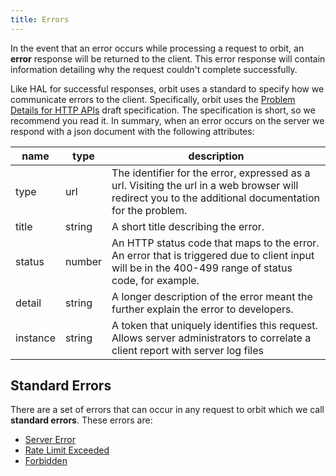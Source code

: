 ```yaml
---
title: Errors
---
```


In the event that an error occurs while processing a request to orbit, an
**error** response will be returned to the client.  This error response will
contain information detailing why the request couldn't complete successfully.

Like HAL for successful responses, orbit uses a standard to specify how we
communicate errors to the client.  Specifically, orbit uses the [Problem
Details for HTTP APIs](https://tools.ietf.org/html/draft-ietf-appsawg-http-problem-00) draft specification.  The specification is short, so we recommend
you read it.  In summary, when an error occurs on the server we respond with a
json document with the following attributes:

|   name   |  type  |                                                                        description                                                                        |
| -------- | ------ | --------------------------------------------------------------------------------------------------------------------------------------------------------- |
| type     | url    | The identifier for the error, expressed as a url.  Visiting the url in a web browser will redirect you to the additional documentation for the problem. |
| title    | string | A short title describing the error.                                                                                                                     |
| status   | number | An HTTP status code that maps to the error.  An error that is triggered due to client input will be in the 400-499 range of status code, for example.  |
| detail   | string | A longer description of the error meant the further explain the error to developers.                                                                   |
| instance | string | A token that uniquely identifies this request.  Allows server administrators to correlate a client report with server log files                           |


## Standard Errors

There are a set of errors that can occur in any request to orbit which we
call **standard errors**.  These errors are:

- [Server Error](../reference/errors/server-error.md)
- [Rate Limit Exceeded](../reference/errors/rate-limit-exceeded.md)
- [Forbidden](../reference/errors/forbidden.md)
